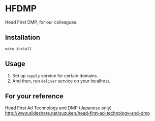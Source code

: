 # HFDMP

Head First DMP, for our colleagues.

## Installation

`make install`

## Usage

1. Set up `supply` service for certain domains.
1. And then, run `deliver` service on your localhost.

## For your reference

Head First Ad Technology and DMP (Japanese only)
http://www.slideshare.net/suzuken/head-first-ad-technology-and-dmp
